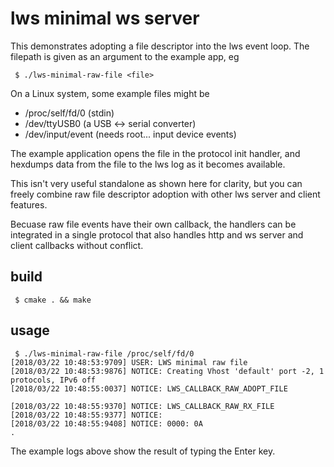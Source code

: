 # lws minimal ws server

This demonstrates adopting a file descriptor into the lws event
loop.  The filepath is given as an argument to the example app, eg

```
 $ ./lws-minimal-raw-file <file>
```

On a Linux system, some example files might be

 - /proc/self/fd/0      (stdin)
 - /dev/ttyUSB0         (a USB <-> serial converter)
 - /dev/input/event<n>  (needs root... input device events)

The example application opens the file in the protocol init
handler, and hexdumps data from the file to the lws log
as it becomes available.

This isn't very useful standalone as shown here for clarity, but you can
freely combine raw file descriptor adoption with other lws server
and client features.

Becuase raw file events have their own callback, the handlers can
be integrated in a single protocol that also handles http and ws
server and client callbacks without conflict.

## build

```
 $ cmake . && make
```

## usage

```
 $ ./lws-minimal-raw-file /proc/self/fd/0
[2018/03/22 10:48:53:9709] USER: LWS minimal raw file
[2018/03/22 10:48:53:9876] NOTICE: Creating Vhost 'default' port -2, 1 protocols, IPv6 off
[2018/03/22 10:48:55:0037] NOTICE: LWS_CALLBACK_RAW_ADOPT_FILE

[2018/03/22 10:48:55:9370] NOTICE: LWS_CALLBACK_RAW_RX_FILE
[2018/03/22 10:48:55:9377] NOTICE: 
[2018/03/22 10:48:55:9408] NOTICE: 0000: 0A                                                 .               

```

The example logs above show the result of typing the Enter key.
